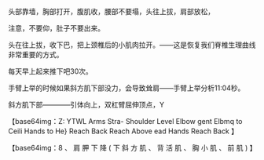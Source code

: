 

头部靠墙，胸部打开，腹肌收，腰部不要塌，头往上拔，肩部放松，

注意，不要仰，肚子不要出来。

头在往上拔，收下巴，把上颈椎后的小肌肉拉开。——这是恢复我们脊椎生理曲线非常重要的方式。

每天早上起来推下吧30次。

 

手臂上举的时候如果斜方肌下部没力，会导致耸肩——手臂上举分析11:04秒。

斜方肌下部————引体向上，双杠臂屈伸顶点，Y

 

 

 

【base64img：Z: YTWL  Arms Stra-  Shoulder Level  Elbow gent  Elbmq to Ceili  Hands to He}  Reach Back  Reach Above ead  Hands Reach Back 】





 

 

 

 

【base64img：8 、 肩 胛 下 降 ( 下 斜 方 肌 、 背 活 肌 、 胸 小 肌 、 前 肌 ) 】

 



